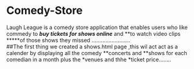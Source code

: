 # Comedy-Store
Laugh League is a comedy store application that enables users who like commedy to *****buy tickets for shows online***** and **to watch video clips *****of those shows  they missed .........................																																																																																																															
##The first thing we created a shows.html page ,this wil act act as a calender by displaying all the comedy **concerts and **shows for each comedian in a month plus the *venues and thhe *ticket price........
